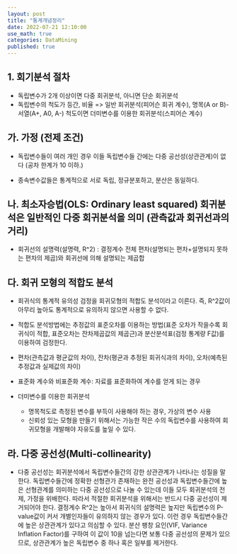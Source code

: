 ```yaml
---
layout: post
title: "통계개념정리"
date: 2022-07-21 12:10:00
use_math: true
categories: DataMining
published: true
---
```


## 1. 회기분석 절차


- 독립변수가 2개 이상이면 다중 회귀분석, 아니면 단순 회귀분석
- 독립변수의 척도가 등간, 비율 => 일반 회귀분석(피어슨 회귀 계수), 명목(A or B)-서열(A+, A0, A-) 척도이면 더미변수를 이용한 회귀분석(스피어슨 계수)

 

## 가. 가정 (전제 조건)

- 독립변수들이 여러 개인 경우 이들 독립변수들 간에는 다중 공선성(상관관계)이 없다 (공차 한계가 10 이하.) 

- 종속변수값들은 통계적으로 서로 독립, 정규분포하고, 분산은 동일하다. 

 

## 나. 최소자승법(OLS: Ordinary least squared) 회귀분석은 일반적인 다중 회귀분석을 의미 (관측값과 회귀선과의 거리)

- 회귀선의 설명력(설명력, R^2) : 결정계수 전체 편차(설명되는 편차+설명되지 못하는 편차의 제곱)와 회귀선에 의해 설명되는 제곱합

 

## 다. 회귀 모형의 적합도 분석
- 회귀식의 통계적 유의성 검정을 회귀모형의 적합도 분석이라고 이른다. 즉, R^2값이 아무리 높아도 통계적으로 유의하지 않으면 사용할 수 없다. 

- 적합도 분석방법에는 추정값의 표준오차를 이용하는 방법(표준 오차가 작을수록 회귀식이 적합, 표준오차는 잔차제곱값의 제곱근)과 분산분석표(검정 통계량 F값)를 이용하여 검정한다. 

- 편차(관측값과 평균값의 차이), 잔차(평균과 추정된 회귀식과의 차이), 오차(예측된 추정값과 실제값의 차이) 

- 표준화 계수와 비표준화 계수: 자료를 표준화하여 계수를 얻게 되는 경우
- 더미변수를 이용한 회귀분석
    - 명목척도로 측정된 변수를 부득이 사용해야 하는 경우, 가상의 변수 사용
    - 신뢰성 있는 모형을 만들기 위해서는 가능한 작은 수의 독립변수를 사용하여 회귀모형을 개발해야 자유도를 높일 수 있다. 

 

## 라. 다중 공선성(Multi-collinearity)

- 다중 공선성는 회귀분석에서 독립변수들간의 강한 상관관계가 나타나는 성질을 말한다. 독립변수들간에 정확한 선형관가 존재하는 완전 공선성과 독립변수들간에 높은 선형관계를 의미하는 다중 공선성으로 나눌 수 있는데 이들 모두 회귀분석의 전제, 가정을 위배한다. 따라서 적절한 회귀분석을 위해서는 반드시 다중 공선성이 제거되어야 한다. 결정계수 R^2는 높아서 회귀식의 설명력은 높지만 독립변수의 P-value값이 커서 개별인자들이 유의하지 않는 경우가 있다. 이런 경우 독립변수들간에 높은 상관관계가 있다고 의심할 수 있다. 분산 팽창 요인(VIF, Variance Inflation Factor)를 구하여 이 값이 10을 넘는다면 보통 다중 공선성의 문제가 있으므로, 상관관계가 높은 독립변수 중 하나 혹은 일부를 제거한다.
